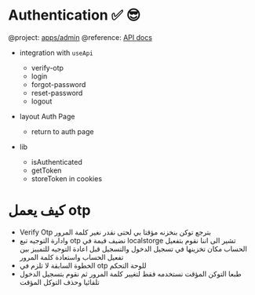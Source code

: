 # Authentication ✅ 😎
@project: [apps/admin](/apps/admin)
@reference: [API docs](/doc/API-docx.json)
- integration with `useApi`  
    - verify-otp
    - login
    - forgot-password
    - reset-password
    - logout

- layout Auth Page
    - return to auth page
- lib
    - isAuthenticated
    - getToken
    - storeToken in cookies

# كيف يعمل otp
- Verify Otp بترجع توكن بنخزنه مؤقتا بي لحتى نقدر نغير كلمة المرور
- وادارة التوجيه تبع otp 
نضيف قيمة في localstorge تشير الى اننا نقوم بتفعيل الحساب مكان تخزينها في تسجيل الدخول والتسجيل قبل اعادة التوجيه للتمييز بين تفعيل الحساب واستعادة كلمة المرور
- الخطوة السابقة لا تلزم في otp للوحة التحكم
- طبعا التوكن المؤقت نستخدمه فقط لتغيير كلمة المرور ثم نقوم بتسجيل الدخول تلقائيا وحذف التوكل المؤقت
 